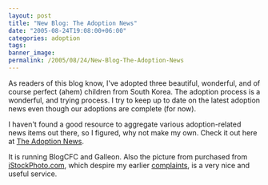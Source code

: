 ```yaml
---
layout: post
title: "New Blog: The Adoption News"
date: "2005-08-24T19:08:00+06:00"
categories: adoption 
tags: 
banner_image: 
permalink: /2005/08/24/New-Blog-The-Adoption-News
---
```


As readers of this blog know, I've adopted three beautiful, wonderful, and of course perfect (ahem) children from South Korea. The adoption process is a wonderful, and trying process. I try to keep up to date on the latest adoption news even though our adoptions are complete (for now). 

I haven't found a good resource to aggregate various adoption-related news items out there, so I figured, why not make my own. Check it out here at <a href="http://www.theadoptionnews.com">The Adoption News</a>.

It is running BlogCFC and Galleon. Also the picture from purchased from <a href="http://www.istockphoto.com">iStockPhoto.com</a>, which despire my earlier <a href="http://ray.camdenfamily.com/index.cfm/2005/8/24/Vile-Forms">complaints</a>, is a very nice and useful service.